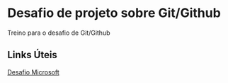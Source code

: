 # Desafio de projeto sobre Git/Github
Treino para o desafio de Git/Github

## Links Úteis

[Desafio Microsoft](https://www.youtube.com/watch?v=Nhjaxoxkc2I)
